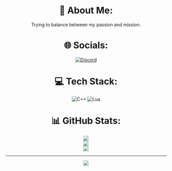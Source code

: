 <div align="center">
  
# 💫 About Me:
Trying to balance between my passion and mission.

# 🌐 Socials:
[![Discord](https://shorturl.at/WIlfh)](https://discord.gg/https://discord.com/invite/4rNSdvx5) 

# 💻 Tech Stack:
![C++](https://shorturl.at/LqB4D) ![Lua](https://shorturl.at/qadiS)

# 📊 GitHub Stats:
![](https://github-readme-stats.vercel.app/api?username=vxvxaz&theme=rose&hide_border=true&include_all_commits=false&count_private=false)<br/>
![](https://github-readme-streak-stats.herokuapp.com/?user=vxvxaz&theme=rose&hide_border=true)<br/>
![](https://github-readme-stats.vercel.app/api/top-langs/?username=vxvxaz&theme=rose&hide_border=true&include_all_commits=false&count_private=false&layout=compact)

---

[![](https://shorturl.at/UYQ0K)](https://shorturl.at/iN7Rq)

</div>
